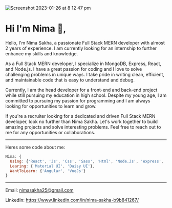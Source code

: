 ![Screenshot 2023-01-26 at 8 12 47 pm](https://user-images.githubusercontent.com/103934713/214798615-abb421cb-6340-46e6-8ae1-d5d050b45b58.png)
# Hi I'm Nima 👋,

Hello, I'm Nima Sakha, a passionate Full Stack MERN developer with almost 2 years of experience. I am currently looking for an internship to further enhance my skills and knowledge.

As a Full Stack MERN developer, I specialize in MongoDB, Express, React, and Node.js. I have a great passion for coding and I love to solve challenging problems in unique ways. I take pride in writing clean, efficient, and maintainable code that is easy to understand and debug.

Currently, I am the head developer for a front-end and back-end project while still pursuing my education in high school. Despite my young age, I am committed to pursuing my passion for programming and I am always looking for opportunities to learn and grow.

If you're a recruiter looking for a dedicated and driven Full Stack MERN developer, look no further than Nima Sakha. Let's work together to build amazing projects and solve interesting problems. Feel free to reach out to me for any opportunities or collaborations.

---

Heres some code about me:

```js
Nima: {
  Using: {'React', 'Js', 'Css', 'Sass', 'Html', 'Node.Js', 'express', 'Type Script', 'Next.js', 'react native', 'tailwind css' },
  Learing: {'Material UI', 'Daisy UI'},
  WantToLearn: {'Angular', 'VueJs'}
}
```

---

Email: nimasakha25@gmail.com

LinkedIn: https://www.linkedin.com/in/nima-sakha-b9b841267/





